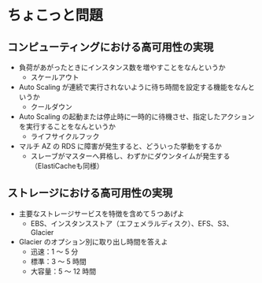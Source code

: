 # ちょこっと問題

## コンピューティングにおける高可用性の実現
- 負荷があがったときにインスタンス数を増やすことをなんというか
    - スケールアウト
- Auto Scaling が連続で実行されないように待ち時間を設定する機能をなんというか
    - クールダウン
- Auto Scaling の起動または停止時に一時的に待機させ、指定したアクションを実行することをなんというか
    - ライフサイクルフック
- マルチ AZ の RDS に障害が発生すると、どういった挙動をするか
    - スレーブがマスターへ昇格し、わずかにダウンタイムが発生する（ElastiCacheも同様）

## ストレージにおける高可用性の実現
- 主要なストレージサービスを特徴を含めて５つあげよ
    - EBS、インスタンスストア（エフェメラルディスク）、EFS、S3、Glacier
- Glacier のオプション別に取り出し時間を答えよ
    - 迅速：1 〜 5 分
    - 標準：3 〜 5 時間
    - 大容量：5 〜 12 時間
